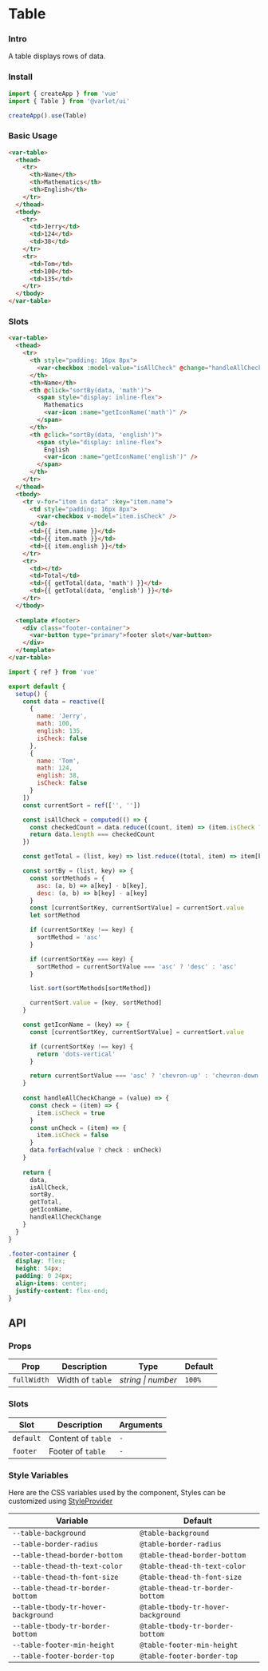 # Table

### Intro

A table displays rows of data.

### Install

```js
import { createApp } from 'vue'
import { Table } from '@varlet/ui'

createApp().use(Table)
```

### Basic Usage

```html
<var-table>
  <thead>
    <tr>
      <th>Name</th>
      <th>Mathematics</th>
      <th>English</th>
    </tr>
  </thead>
  <tbody>
    <tr>
      <td>Jerry</td>
      <td>124</td>
      <td>38</td>
    </tr> 
    <tr>
      <td>Tom</td>
      <td>100</td>
      <td>135</td>
    </tr>
  </tbody>
</var-table>
```

### Slots

```html
<var-table>
  <thead>
    <tr>
      <th style="padding: 16px 8px">
        <var-checkbox :model-value="isAllCheck" @change="handleAllCheckChange" />
      </th>
      <th>Name</th>
      <th @click="sortBy(data, 'math')">
        <span style="display: inline-flex">
          Mathematics
          <var-icon :name="getIconName('math')" />
        </span>
      </th>
      <th @click="sortBy(data, 'english')">
        <span style="display: inline-flex">
          English
          <var-icon :name="getIconName('english')" />
        </span>
      </th>
    </tr>
  </thead>
  <tbody>
    <tr v-for="item in data" :key="item.name">
      <td style="padding: 16px 8px">
        <var-checkbox v-model="item.isCheck" />
      </td>
      <td>{{ item.name }}</td>
      <td>{{ item.math }}</td>
      <td>{{ item.english }}</td>
    </tr>
    <tr>
      <td></td>
      <td>Total</td>
      <td>{{ getTotal(data, 'math') }}</td>
      <td>{{ getTotal(data, 'english') }}</td>
    </tr>
  </tbody>
  
  <template #footer>
    <div class="footer-container">
      <var-button type="primary">footer slot</var-button>
    </div>
  </template>
</var-table>
```

```js
import { ref } from 'vue'

export default {
  setup() {
    const data = reactive([
      {
        name: 'Jerry',
        math: 100,
        english: 135,
        isCheck: false
      },
      {
        name: 'Tom',
        math: 124,
        english: 38,
        isCheck: false
      }
    ])
    const currentSort = ref(['', ''])

    const isAllCheck = computed(() => {
      const checkedCount = data.reduce((count, item) => (item.isCheck ? count + 1 : count), 0)
      return data.length === checkedCount
    })

    const getTotal = (list, key) => list.reduce((total, item) => item[key] + total, 0)

    const sortBy = (list, key) => {
      const sortMethods = {
        asc: (a, b) => a[key] - b[key],
        desc: (a, b) => b[key] - a[key]
      }
      const [currentSortKey, currentSortValue] = currentSort.value
      let sortMethod

      if (currentSortKey !== key) {
        sortMethod = 'asc'
      }

      if (currentSortKey === key) {
        sortMethod = currentSortValue === 'asc' ? 'desc' : 'asc'
      }

      list.sort(sortMethods[sortMethod])

      currentSort.value = [key, sortMethod]
    }

    const getIconName = (key) => {
      const [currentSortKey, currentSortValue] = currentSort.value

      if (currentSortKey !== key) {
        return 'dots-vertical'
      }

      return currentSortValue === 'asc' ? 'chevron-up' : 'chevron-down'
    }
    
    const handleAllCheckChange = (value) => {
      const check = (item) => {
        item.isCheck = true
      }
      const unCheck = (item) => {
        item.isCheck = false
      }
      data.forEach(value ? check : unCheck)
    }
    
    return {
      data,
      isAllCheck,
      sortBy,
      getTotal,
      getIconName,
      handleAllCheckChange
    }
  }
}
```

```css
.footer-container {
  display: flex;
  height: 54px;
  padding: 0 24px;
  align-items: center;
  justify-content: flex-end;
}
```
## API

### Props

| Prop | Description | Type | Default |
| ----- | -------------- | -------- | ---------- |
| `fullWidth` | Width of `table`	| _string \| number_ | `100%` |

### Slots

| Slot | Description | Arguments |
| ----- | -------------- | -------- |
| `default` | Content of `table` | `-` |
| `footer` | Footer of `table` | `-` |

### Style Variables
Here are the CSS variables used by the component, Styles can be customized using [StyleProvider](#/en-US/style-provider)

| Variable | Default |
| --- | --- |
| `--table-background` | `@table-background` | 
| `--table-border-radius` | `@table-border-radius` | 
| `--table-thead-border-bottom` | `@table-thead-border-bottom` | 
| `--table-thead-th-text-color` | `@table-thead-th-text-color` | 
| `--table-thead-th-font-size` | `@table-thead-th-font-size` | 
| `--table-thead-tr-border-bottom` | `@table-thead-tr-border-bottom` | 
| `--table-tbody-tr-hover-background` | `@table-tbody-tr-hover-background` | 
| `--table-tbody-tr-border-bottom` | `@table-tbody-tr-border-bottom` | 
| `--table-footer-min-height` | `@table-footer-min-height` | 
| `--table-footer-border-top` | `@table-footer-border-top` | 

